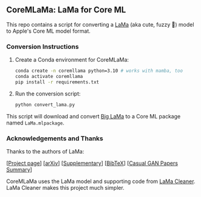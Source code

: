 ## CoreMLaMa: LaMa for Core ML

This repo contains a script for converting a [LaMa](https://advimman.github.io/lama-project/) (aka cute, fuzzy 🦙) model to Apple's Core ML model format.

### Conversion Instructions

1. Create a Conda environment for CoreMLaMa:
    ```sh
    conda create -n coremllama python=3.10 # works with mamba, too
    conda activate coremllama
    pip install -r requirements.txt
    ```

2. Run the conversion script:
    ```sh
    python convert_lama.py
    ```

This script will download and convert [Big LaMa](https://github.com/advimman/lama#models-options) to a Core ML package named `LaMa.mlpackage`.

### Acknowledgements and Thanks

Thanks to the authors of LaMa:

[[Project page](https://advimman.github.io/lama-project/)] [[arXiv](https://arxiv.org/abs/2109.07161)] [[Supplementary](https://ashukha.com/projects/lama_21/lama_supmat_2021.pdf)] [[BibTeX](https://senya-ashukha.github.io/projects/lama_21/paper.txt)] [[Casual GAN Papers Summary](https://www.casualganpapers.com/large-masks-fourier-convolutions-inpainting/LaMa-explained.html)]


CoreMLaMa uses the LaMa model and supporting code from [LaMa Cleaner](https://lama-cleaner-docs.vercel.app). LaMa Cleaner makes this project much simpler.



